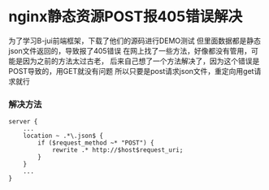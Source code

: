 # nginx静态资源POST报405错误解决

为了学习B-jui前端框架，下载了他们的源码进行DEMO测试
但里面数据都是静态json文件返回的，导致报了405错误
在网上找了一些方法，好像都没有管用，可能是因为之前的方法太过古老，
后来自己想了一个方法解决了，因为这个错误是POST导致的，用GET就没有问题
所以只要是post请求json文件，重定向用get请求就行


### 解决方法
```config
server {
	...
    location ~ .*\.json$ {
        if ($request_method ~* "POST") {
            rewrite .* http://$host$request_uri;
        }
    }
	...
}
```